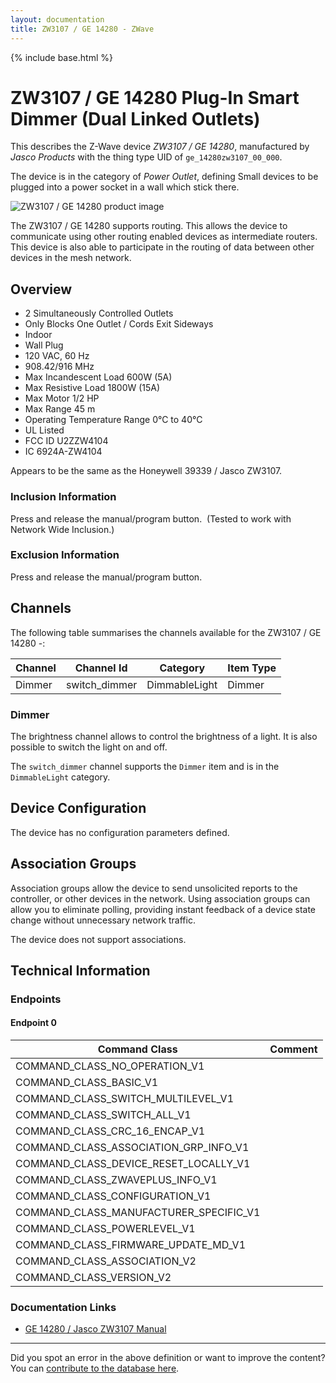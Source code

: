```yaml
---
layout: documentation
title: ZW3107 / GE 14280 - ZWave
---
```


{% include base.html %}

# ZW3107 / GE 14280 Plug-In Smart Dimmer (Dual Linked Outlets)
This describes the Z-Wave device *ZW3107 / GE 14280*, manufactured by *Jasco Products* with the thing type UID of ```ge_14280zw3107_00_000```.

The device is in the category of *Power Outlet*, defining Small devices to be plugged into a power socket in a wall which stick there.

![ZW3107 / GE 14280 product image](https://www.cd-jackson.com/zwave_device_uploads/719/719_default.png)


The ZW3107 / GE 14280 supports routing. This allows the device to communicate using other routing enabled devices as intermediate routers.  This device is also able to participate in the routing of data between other devices in the mesh network.

## Overview

  * 2 Simultaneously Controlled Outlets
  * Only Blocks One Outlet / Cords Exit Sideways
  * Indoor
  * Wall Plug
  * 120 VAC, 60 Hz
  * 908.42/916 MHz
  * Max Incandescent Load 600W (5A)
  * Max Resistive Load 1800W (15A)
  * Max Motor 1/2 HP
  * Max Range 45 m
  * Operating Temperature Range 0°C to 40°C
  * UL Listed
  * FCC ID U2ZZW4104
  * IC 6924A-ZW4104

Appears to be the same as the Honeywell 39339 / Jasco ZW3107.

### Inclusion Information

Press and release the manual/program button.  (Tested to work with Network Wide Inclusion.)

### Exclusion Information

Press and release the manual/program button.

## Channels

The following table summarises the channels available for the ZW3107 / GE 14280 -:

| Channel | Channel Id | Category | Item Type |
|---------|------------|----------|-----------|
| Dimmer | switch_dimmer | DimmableLight | Dimmer | 

### Dimmer

The brightness channel allows to control the brightness of a light.
            It is also possible to switch the light on and off.

The ```switch_dimmer``` channel supports the ```Dimmer``` item and is in the ```DimmableLight``` category.



## Device Configuration

The device has no configuration parameters defined.

## Association Groups

Association groups allow the device to send unsolicited reports to the controller, or other devices in the network. Using association groups can allow you to eliminate polling, providing instant feedback of a device state change without unnecessary network traffic.

The device does not support associations.
## Technical Information

### Endpoints

#### Endpoint 0

| Command Class | Comment |
|---------------|---------|
| COMMAND_CLASS_NO_OPERATION_V1| |
| COMMAND_CLASS_BASIC_V1| |
| COMMAND_CLASS_SWITCH_MULTILEVEL_V1| |
| COMMAND_CLASS_SWITCH_ALL_V1| |
| COMMAND_CLASS_CRC_16_ENCAP_V1| |
| COMMAND_CLASS_ASSOCIATION_GRP_INFO_V1| |
| COMMAND_CLASS_DEVICE_RESET_LOCALLY_V1| |
| COMMAND_CLASS_ZWAVEPLUS_INFO_V1| |
| COMMAND_CLASS_CONFIGURATION_V1| |
| COMMAND_CLASS_MANUFACTURER_SPECIFIC_V1| |
| COMMAND_CLASS_POWERLEVEL_V1| |
| COMMAND_CLASS_FIRMWARE_UPDATE_MD_V1| |
| COMMAND_CLASS_ASSOCIATION_V2| |
| COMMAND_CLASS_VERSION_V2| |

### Documentation Links

* [GE 14280 / Jasco ZW3107 Manual](https://www.cd-jackson.com/zwave_device_uploads/719/14280-QSG-v2.pdf)

---

Did you spot an error in the above definition or want to improve the content?
You can [contribute to the database here](http://www.cd-jackson.com/index.php/zwave/zwave-device-database/zwave-device-list/devicesummary/719).
